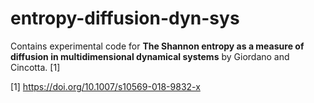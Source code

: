 # entropy-diffusion-dyn-sys

Contains experimental code for **The Shannon entropy as a measure of diffusion in multidimensional dynamical systems** by Giordano and Cincotta. [1]

[1] https://doi.org/10.1007/s10569-018-9832-x